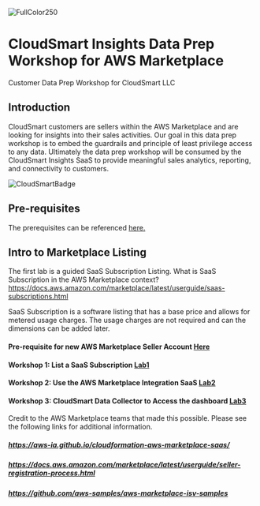 ![FullColor250](https://user-images.githubusercontent.com/26460009/182591500-ac99b0d8-2639-4a28-8357-97d09e0e2063.png)
# CloudSmart Insights Data Prep Workshop for AWS Marketplace

Customer Data Prep Workshop for CloudSmart LLC

## Introduction
CloudSmart customers are sellers within the AWS Marketplace and are looking for insights into their sales activities.  Our goal in this data prep workshop is to embed the guardrails and principle of least privilege access to any data.  Ultimately the data prep workshop will be consumed by the CloudSmart Insights SaaS to provide meaningful sales analytics, reporting, and connectivity to customers.

![CloudSmartBadge](https://user-images.githubusercontent.com/26460009/183915211-2252735e-bf8f-4ffa-b619-c14e4ae59436.png)

## Pre-requisites
The prerequisites can be referenced [here.](/docs/MarketplacePrerequisite.md)
## Intro to Marketplace Listing
The first lab is a guided SaaS Subscription Listing.  What is SaaS Subscription in the AWS Marketplace context? https://docs.aws.amazon.com/marketplace/latest/userguide/saas-subscriptions.html

SaaS Subscription is a software listing that has a base price and allows for metered usage charges. The usage charges are not required and can the dimensions can be added later.

#### Pre-requisite for new AWS Marketplace Seller Account [Here](/docs/MarketplacePrerequisite.md)
#### Workshop 1: List a SaaS Subscription [Lab1](/docs/Lab1.md)
#### Workshop 2: Use the AWS Marketplace Integration SaaS [Lab2](/docs/Lab2.md)
#### Workshop 3: CloudSmart Data Collector to Access the dashboard [Lab3](/docs/Lab3.md)

Credit to the AWS Marketplace teams that made this possible.  Please see the following links for additional information.
##### https://aws-ia.github.io/cloudformation-aws-marketplace-saas/
##### https://docs.aws.amazon.com/marketplace/latest/userguide/seller-registration-process.html
##### https://github.com/aws-samples/aws-marketplace-isv-samples

